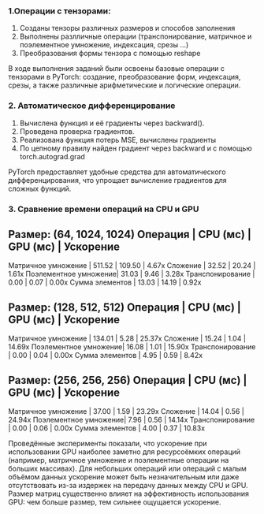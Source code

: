 
### 1.Операции с тензорами:
1. Созданы тензоры различных размеров и способов заполнения
2. Выполнены разлличные операции (транспонирование, матричное и поэлементное умножение, индексация, срезы ...)
3. Преобразования формы тензора с помощью reshape

В ходе выполнения заданий были освоены базовые операции с тензорами в PyTorch: создание, преобразование форм, индексация, срезы, а также различные арифметические и логические операции.

### 2. Автоматическое дифференцирование
1. Вычислена функция и её градиенты через backward().
2. Проведена проверка градиентов.
3. Реализована функция потерь MSE, вычислены градиенты 
4. По цепному правилу найден градиент через backward и с помощью torch.autograd.grad

PyTorch предоставляет удобные средства для автоматического дифференцирования, что упрощает вычисление градиентов для сложных функций.

### 3. Сравнение времени операций на CPU и GPU

Размер: (64, 1024, 1024)
Операция              | CPU (мс)  | GPU (мс)  | Ускорение
------------------------------------------------------------
Матричное умножение   |    511.52 |    109.50 |      4.67x
Сложение              |     32.52 |     20.24 |      1.61x
Поэлементное умножение|     31.03 |      9.46 |      3.28x
Транспонирование      |      0.00 |      0.07 |      0.00x
Сумма элементов       |     13.03 |     14.19 |      0.92x

Размер: (128, 512, 512)
Операция              | CPU (мс)  | GPU (мс)  | Ускорение
------------------------------------------------------------
Матричное умножение   |    134.01 |      5.28 |     25.37x
Сложение              |     15.24 |      1.04 |     14.69x
Поэлементное умножение|     16.08 |      1.01 |     15.90x
Транспонирование      |      0.00 |      0.04 |      0.00x
Сумма элементов       |      4.95 |      0.59 |      8.42x

Размер: (256, 256, 256)
Операция              | CPU (мс)  | GPU (мс)  | Ускорение
------------------------------------------------------------
Матричное умножение   |     37.00 |      1.59 |     23.29x
Сложение              |     14.04 |      0.56 |     24.94x
Поэлементное умножение|      7.96 |      0.56 |     14.14x
Транспонирование      |      0.00 |      0.06 |      0.00x
Сумма элементов       |      4.00 |      0.37 |     10.83x

Проведённые эксперименты показали, что ускорение при использовании GPU наиболее заметно для ресурсоёмких операций (например, матричное умножение и поэлементные операции на больших массивах). Для небольших операций или операций с малым объёмом данных ускорение может быть незначительным или даже отсутствовать из-за издержек на передачу данных между CPU и GPU. Размер матриц существенно влияет на эффективность использования GPU: чем больше размер, тем сильнее ощущается ускорение.
